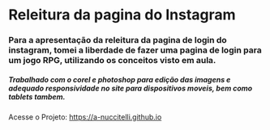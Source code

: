 <h1>Releitura da pagina do Instagram</h1>

<h3>Para a apresentação da releitura da pagina de login do instagram, tomei a liberdade de fazer uma pagina de login para um jogo RPG, utilizando os conceitos visto em aula.</h3>

<h5>Trabalhado com o corel e photoshop para edição das imagens e adequado responsividade no site para dispositivos moveis, bem como tablets tambem.</h5>

Acesse o Projeto: https://a-nuccitelli.github.io
